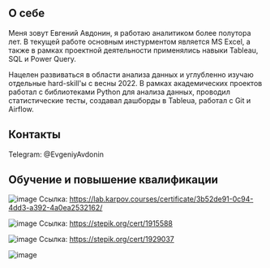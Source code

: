 ## О себе

Меня зовут Евгений Авдонин, я работаю аналитиком более полутора лет. В текущей работе основным инстурментом является MS Excel, а также в рамках проектной деятельности применялись навыки Tableau, SQL и Power Query. 

Нацелен развиваться в области анализа данных и углубленно изучаю отдельные hard-skill'ы с весны 2022. В рамках академических проектов работал с библиотеками Python для анализа данных, проводил статистические тесты, создавал дашборды в Tableua, работал с Git и Airflow. 

## Контакты
Telegram: @EvgeniyAvdonin

## Обучение и повышение квалификации

![image](https://user-images.githubusercontent.com/50587728/213401612-19968722-79b6-4fd3-93a4-5b2e656a0012.png)
Ссылка: https://lab.karpov.courses/certificate/3b52de91-0c94-4dd3-a392-4a0ea2532162/

![image](https://user-images.githubusercontent.com/50587728/213402011-51cf7dd7-63a5-4c6d-be72-38131c713b7d.png)
Ссылка: https://stepik.org/cert/1915588

![image](https://user-images.githubusercontent.com/50587728/215598989-3afeabc9-729e-40db-a1d8-486db5782137.png)
Ссылка: https://stepik.org/cert/1929037

![image](https://user-images.githubusercontent.com/50587728/213403369-76e7460e-51fc-42d2-beae-56f2b59d236c.png)
